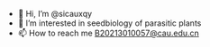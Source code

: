 - 👋 Hi, I’m @sicauxqy
- 🌱  I’m interested in seedbiology of parasitic plants
- 📫 How to reach me B20213010057@cau.edu.cn

<!---
sicauxqy/sicauxqy is a ✨ special ✨ repository because its `README.md` (this file) appears on your GitHub profile.
You can click the Preview link to take a look at your changes.
--->
